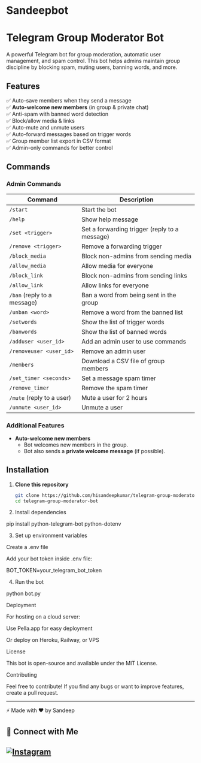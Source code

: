# Sandeepbot

# Telegram Group Moderator Bot  

A powerful Telegram bot for group moderation, automatic user management, and spam control. This bot helps admins maintain group discipline by blocking spam, muting users, banning words, and more.  

## Features  

✅ Auto-save members when they send a message  
✅ **Auto-welcome new members** (in group & private chat)  
✅ Anti-spam with banned word detection  
✅ Block/allow media & links  
✅ Auto-mute and unmute users  
✅ Auto-forward messages based on trigger words  
✅ Group member list export in CSV format  
✅ Admin-only commands for better control  

## Commands  

### Admin Commands  

| Command | Description |
|---------|-------------|
| `/start` | Start the bot |
| `/help` | Show help message |
| `/set <trigger>` | Set a forwarding trigger (reply to a message) |
| `/remove <trigger>` | Remove a forwarding trigger |
| `/block_media` | Block non-admins from sending media |
| `/allow_media` | Allow media for everyone |
| `/block_link` | Block non-admins from sending links |
| `/allow_link` | Allow links for everyone |
| `/ban` (reply to a message) | Ban a word from being sent in the group |
| `/unban <word>` | Remove a word from the banned list |
| `/setwords` | Show the list of trigger words |
| `/banwords` | Show the list of banned words |
| `/adduser <user_id>` | Add an admin user to use commands |
| `/removeuser <user_id>` | Remove an admin user |
| `/members` | Download a CSV file of group members |
| `/set_timer <seconds>` | Set a message spam timer |
| `/remove_timer` | Remove the spam timer |
| `/mute` (reply to a user) | Mute a user for 2 hours |
| `/unmute <user_id>` | Unmute a user |

### Additional Features  

- **Auto-welcome new members**  
  - Bot welcomes new members in the group.  
  - Bot also sends a **private welcome message** (if possible).  

## Installation  

1. **Clone this repository**  
   ```sh
   git clone https://github.com/hisandeepkumar/telegram-group-moderator-bot.git
   cd telegram-group-moderator-bot

2. Install dependencies

pip install python-telegram-bot python-dotenv


3. Set up environment variables

Create a .env file

Add your bot token inside .env file:

BOT_TOKEN=your_telegram_bot_token



4. Run the bot

python bot.py



Deployment

For hosting on a cloud server:

Use Pella.app for easy deployment

Or deploy on Heroku, Railway, or VPS


License

This bot is open-source and available under the MIT License.

Contributing

Feel free to contribute! If you find any bugs or want to improve features, create a pull request.


---

⚡ Made with ❤️ by Sandeep

## 📢 Connect with Me  
[![Instagram](https://img.shields.io/badge/📸-Follow_Me_on_Instagram-E4405F?style=for-the-badge&logo=instagram&logoColor=white)](https://www.instagram.com/sandeep_yadav_._._/)
---


